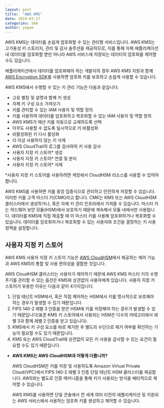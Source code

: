```yaml
---
layout: post
title:  "AWS KMS"
date: 2019-03-27
categories: SAA
author: yogae
---
```


AWS KMS는 데이터를 손쉽게 암호화할 수 있는 관리형 서비스입니다. AWS KMS는 고가용성 키 스토리지, 관리 및 감사 솔루션을 제공하므로, 이를 통해 자체 애플리케이션 내 데이터를 암호화할 뿐만 아니라 AWS 서비스에 저장되는 데이터의 암호화를 제어할 수도 있습니다.

애플리케이션에서 데이터를 암호화해야 하는 개발자의 경우 AWS KMS 지원과 함께 [AWS Encryption SDK](https://docs.aws.amazon.com/encryption-sdk/latest/developer-guide/introduction.html)를 사용하면 암호화 키를 보호하고 손쉽게 사용할 수 있습니다. 

AWS KMS에서 수행할 수 있는 키 관리 기능은 다음과 같습니다.

- 고유 별칭 및 설명과 함께 키 생성
- 자체 키 구성 요소 가져오기
- 키를 관리할 수 있는 IAM 사용자 및 역할 정의
- 키를 사용하여 데이터를 암호화하고 복호화할 수 있는 IAM 사용자 및 역할 정의
- AWS KMS가 매년 키를 자동으로 교체하도록 선택
- 아무도 사용할 수 없도록 일시적으로 키 비활성화
- 비활성화된 키 다시 활성화
- 더 이상 사용하지 않는 키 삭제
- AWS CloudTrail의 로그를 검사하여 키 사용 감사
- 사용자 지정 키 스토어* 생성
- 사용자 지정 키 스토어* 연결 및 분리
- 사용자 지정 키 스토어* 삭제

*사용자 지정 키 스토어를 사용하려면 계정에서 CloudHSM 리소스를 사용할 수 있어야 합니다.

AWS KMS를 사용하면 키를 중앙 집중식으로 관리하고 안전하게 저장할 수 있습니다. 이러한 키를 고객 마스터 키(CMK)라고 합니다. CMK는 KMS 또는 AWS CloudHSM 클러스터에서 생성하거나, 혹은 자체 키 관리 인프라에서 가져올 수 있습니다. 마스터 키는 하드웨어 보안 모듈(HSM)에서 보호하기 때문에 계속해서 모듈 내에서만 사용됩니다. 데이터를 KMS에 직접 제출할 때 이 마스터 키를 사용해 암호화하거나 복호화할 수 있습니다. 데이터를 암호화하거나 복호화할 수 있는 사용자와 조건을 결정하는 키 사용 정책을 설정합니다.

## 사용자 지정 키 스토어

AWS KMS 사용자 지정 키 스토어 기능은 [AWS CloudHSM](https://aws.amazon.com/cloudhsm/)에서 제공하는 제어 기능과 AWS KMS의 통합 및 사용 편의성을 결합한 것입니다.

AWS CloudHSM 클러스터는 사용자가 제어하기 때문에 AWS KMS 마스터 키의 수명 주기를 관리할 수 있는 옵션은 KMS와 상관없이 사용자에게 있습니다. 사용자 지정 키 스토어가 유용한 이유는 다음과 같이 4가지입니다. 

1. 단일 테넌트 HSM에서, 혹은 직접 제어하는 HSM에서 키를 명시적으로 보호해야 하는 경우가 발생할 수 있기 때문입니다. 
2. FIPS 140-2 레벨 3 인증을 받은 HSM에 키를 저장해야 하는 경우가 발생할 수 있기 때문입니다(표준 KMS 키 스토어에서 사용되는 HSM은 다수의 카테고리에서 레벨 3과 함께 레벨 2 인증을 받고 있습니다). 
3. KMS에서 키 구성 요소를 바로 제거한 후 별도의 수단으로 제거 여부를 확인하는 기능이 필요할 수도 있기 때문입니다.
4. KMS 또는 AWS CloudTrail에 상관없이 모든 키 사용을 감사할 수 있는 요건이 필요할 수도 있기 때문입니다.

- **AWS KMS는 AWS CloudHSM과 어떻게 다릅니까?**

  AWS CloudHSM은 키를 저장 및 사용하도록 Amazon Virtual Private Cloud(VPC)에서 FIPS 140-2 레벨 3 인증 단일 테넌트 HSM 클러스터를 제공합니다. AWS와는 별도로 인증 메커니즘을 통해 키가 사용되는 방식을 배타적으로 제어할 수 있습니다.

  AWS KMS를 사용하면 단일 콘솔에서 전 세계 여러 리전의 애플리케이션 및 지원되는 AWS 서비스에서 사용하는 암호화 키를 생성하고 제어할 수 있습니다.
